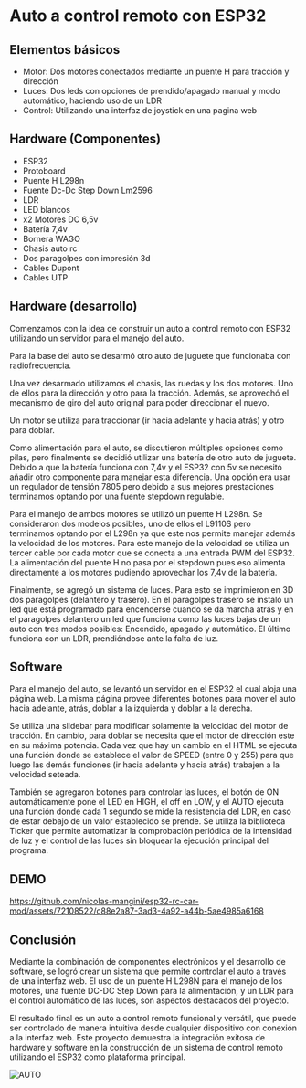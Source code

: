 # Auto a control remoto con ESP32
## Elementos básicos
- Motor: Dos motores conectados mediante un puente H para tracción y dirección
- Luces: Dos leds con opciones de prendido/apagado manual y modo automático, haciendo uso de un LDR
- Control: Utilizando una interfaz de joystick en una pagina web
## Hardware (Componentes)
- ESP32
- Protoboard
- Puente H L298n
- Fuente Dc-Dc Step Down Lm2596
- LDR
- LED blancos
- x2 Motores DC 6,5v
- Batería 7,4v
- Bornera WAGO
- Chasis auto rc
- Dos paragolpes con impresión 3d
- Cables Dupont 
- Cables UTP

## Hardware (desarrollo)
Comenzamos con la idea de construir un auto a control remoto con ESP32 utilizando un servidor para el manejo del auto.

Para la base del auto se desarmó otro auto de juguete que funcionaba con radiofrecuencia.

Una vez desarmado utilizamos el chasis, las ruedas y los dos motores. Uno de ellos para la dirección y otro para la tracción. Además, se aprovechó el mecanismo de giro del auto original para poder direccionar el nuevo. 

Un motor se utiliza para traccionar (ir hacia adelante y hacia atrás) y otro para doblar. 

Como alimentación para el auto, se discutieron múltiples opciones como pilas, pero finalmente se decidió utilizar una batería de otro auto de juguete. Debido a que la batería funciona con 7,4v y el ESP32 con 5v se necesitó añadir otro componente para manejar esta diferencia. Una opción era usar un regulador de tensión 7805 pero debido a sus mejores prestaciones terminamos optando por una fuente stepdown regulable.

Para el manejo de ambos motores se utilizó un puente H L298n. Se consideraron dos modelos posibles, uno de ellos el L9110S pero terminamos optando por el L298n ya que este nos permite manejar además la velocidad de los motores. Para este manejo de la velocidad se utiliza un tercer cable por cada motor que se conecta a una entrada PWM del ESP32. La alimentación del puente H no pasa por el stepdown pues eso alimenta directamente a los motores pudiendo aprovechar los 7,4v de la batería. 

Finalmente, se agregó un sistema de luces. Para esto se imprimieron en 3D dos paragolpes (delantero y trasero). En el paragolpes trasero se instaló un led que está programado para encenderse cuando se da marcha atrás y en el paragolpes delantero un led que funciona como las luces bajas de un auto con tres modos posibles: Encendido, apagado y automático. El último funciona con un LDR, prendiéndose ante la falta de luz. 

## Software
Para el manejo del auto, se levantó un servidor en el ESP32 el cual aloja una página web. La misma página provee diferentes botones para mover el auto hacia adelante, atrás, doblar a la izquierda y doblar a la derecha. 

Se utiliza una slidebar para modificar solamente la velocidad del motor de tracción. En cambio, para doblar se necesita que el motor de dirección este en su máxima potencia. Cada vez que hay un cambio en el HTML se ejecuta una función donde se establece el valor de SPEED (entre 0 y 255) para que luego las demás funciones (ir hacia adelante y hacia atrás) trabajen a la velocidad seteada. 

También se agregaron botones para controlar las luces, el botón de ON automáticamente pone el LED en HIGH, el off en LOW, y el AUTO ejecuta una función donde cada 1 segundo se mide la resistencia del LDR, en caso de estar debajo de un valor establecido se prende. Se utiliza la biblioteca Ticker que permite automatizar la comprobación periódica de la intensidad de luz y el control de las luces sin bloquear la ejecución principal del programa.

## DEMO
https://github.com/nicolas-mangini/esp32-rc-car-mod/assets/72108522/c88e2a87-3ad3-4a92-a44b-5ae4985a6168

## Conclusión
Mediante la combinación de componentes electrónicos y el desarrollo de software, se logró crear un sistema que permite controlar el auto a través de una interfaz web. El uso de un puente H L298N para el manejo de los motores, una fuente DC-DC Step Down para la alimentación, y un LDR para el control automático de las luces, son aspectos destacados del proyecto.

El resultado final es un auto a control remoto funcional y versátil, que puede ser controlado de manera intuitiva desde cualquier dispositivo con conexión a la interfaz web. Este proyecto demuestra la integración exitosa de hardware y software en la construcción de un sistema de control remoto utilizando el ESP32 como plataforma principal.

![AUTO](https://github.com/nicolas-mangini/esp32-rc-car-mod/assets/72108522/e764bb63-d8ab-4a1d-9f82-f43eed08af62)
